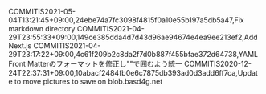 COMMITIS2021-05-04T13:21:45+09:00,24ebe74a7fc3098f4815f0a10e55b197a5db5a47,Fix markdown directory
COMMITIS2021-04-29T23:55:33+09:00,149ce385dda4d7d43d96ae94674e4ea9ee213ef2,Add Next.js
COMMITIS2021-04-29T23:17:22+09:00,4c61f209b2c8da2f7d0b887f455bfae372d64738,YAML Front Matterのフォーマットを修正し""で囲むよう統一
COMMITIS2020-12-24T22:37:31+09:00,10abacf2484fb0e6c7875db393ad0d3add6ff7ca,Update to move pictures to save on blob.basd4g.net
